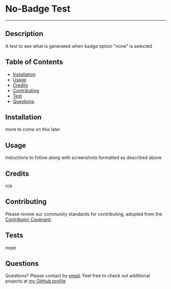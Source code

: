 # No-Badge Test

   ---------------------------- 

   

  ## Description

  A test to see what is generated when badge option "none" is selected
  
  ## Table of Contents
  
  - [Installation](#Installation)
  - [Usage](#Usage)
  - [Credits](#Credits)
  - [Contributing](#Contributing)
  - [Test](#Tests)
  - [Questions](Questions)
   
  
  ## Installation

  more to come on this later
  
  ## Usage

  instuctions to follow along with screenshots formatted as described above
  
  ## Credits

  n/a
  
  ## Contributing
  
  Please review our community standards for contributing, adopted from the [Contributor Covenant](https://www.contributor-covenant.org/).
  
  ## Tests

  nope
  
  ## Questions
  
  Questions? Please contact by [email](email@email.com). Feel free to check out additional projects at [my GitHub profile](https://github.com/jnel-221)
  
   

   